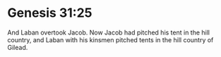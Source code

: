 # Genesis 31:25

And Laban overtook Jacob. Now Jacob had pitched his tent in the hill country, and Laban with his kinsmen pitched tents in the hill country of Gilead.
